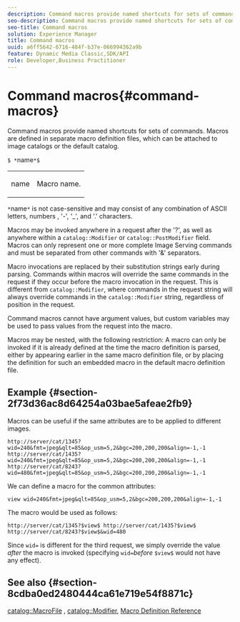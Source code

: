 ```yaml
---
description: Command macros provide named shortcuts for sets of commands. Macros are defined in separate macro definition files, which can be attached to image catalogs or the default catalog.
seo-description: Command macros provide named shortcuts for sets of commands. Macros are defined in separate macro definition files, which can be attached to image catalogs or the default catalog.
seo-title: Command macros
solution: Experience Manager
title: Command macros
uuid: a6ff5642-6716-484f-b37e-066994362a9b
feature: Dynamic Media Classic,SDK/API
role: Developer,Business Practitioner
---
```


# Command macros{#command-macros}

Command macros provide named shortcuts for sets of commands. Macros are defined in separate macro definition files, which can be attached to image catalogs or the default catalog.

 `$ *`name`*$`

<table id="simpletable_A03541622C354F60B5F304B999C4EF8E"> 
 <tr class="strow"> 
  <td class="stentry"> <p><span class="codeph"> <span class="varname"> name</span></span> </p> </td> 
  <td class="stentry"> <p>Macro name. </p></td> 
 </tr> 
</table>

`*`name`*` is not case-sensitive and may consist of any combination of ASCII letters, numbers , '-', '_', and '.' characters.

Macros may be invoked anywhere in a request after the '?', as well as anywhere within a `catalog::Modifier` or `catalog::PostModifier` field. Macros can only represent one or more complete Image Serving commands and must be separated from other commands with '&' separators.

Macro invocations are replaced by their substitution strings early during parsing. Commands within macros will override the same commands in the request if they occur before the macro invocation in the request. This is different from `catalog::Modifier`, where commands in the request string will always override commands in the `catalog::Modifier` string, regardless of position in the request.

Command macros cannot have argument values, but custom variables may be used to pass values from the request into the macro.

Macros may be nested, with the following restriction: A macro can only be invoked if it is already defined at the time the macro definition is parsed, either by appearing earlier in the same macro definition file, or by placing the definition for such an embedded macro in the default macro definition file.

## Example {#section-2f73d36ac8d64254a03bae5afeae2fb9}

Macros can be useful if the same attributes are to be applied to different images.

`http://server/cat/1345?wid=240&fmt=jpeg&qlt=85&op_usm=5,2&bgc=200,200,200&align=-1,-1 http://server/cat/1435?wid=240&fmt=jpeg&qlt=85&op_usm=5,2&bgc=200,200,200&align=-1,-1 http://server/cat/8243?wid=480&fmt=jpeg&qlt=85&op_usm=5,2&bgc=200,200,200&align=-1,-1`

We can define a macro for the common attributes:

`view wid=240&fmt=jpeg&qlt=85&op_usm=5,2&bgc=200,200,200&align=-1,-1`

The macro would be used as follows:

`http://server/cat/1345?$view$ http://server/cat/1435?$view$ http://server/cat/8243?$view$&wid=480`

Since `wid=` is different for the third request, we simply override the value *after* the macro is invoked (specifying `wid=`*before* `$view$` would not have any effect).

## See also {#section-8cdba0ed2480444ca61e719e54f8871c}

[catalog::MacroFile](../../../../../is-api/image-catalog/image-serving-api-ref/c-image-catalog-reference/c-attributes-reference/r-macrofile.md#reference-f91d717b3847458ca0f1fe95387554a2) , [catalog::Modifier](/help/aem-is-ir-api/is-api/image-catalog/image-serving-api-ref/c-image-catalog-reference/c-image-svg-data-reference/c-image-data-reference/r-modifier-cat.md), [Macro Definition Reference](../../../../../is-api/image-catalog/image-serving-api-ref/c-image-catalog-reference/c-macro-definition-reference/c-macro-definition-reference.md#concept-5ec73f7636c1496fba1e94094e694e79) 
